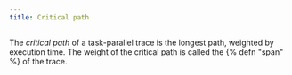```yaml
---
title: Critical path
---
```


The *critical path* of a task-parallel trace is the 
longest path, weighted by execution time.
The weight of the critical path is called the {% defn "span" %} of the trace.